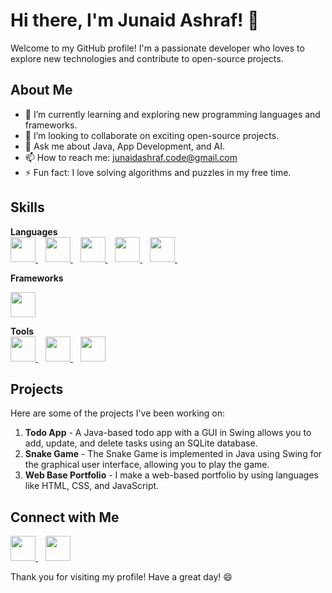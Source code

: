 # Hi there, I'm Junaid Ashraf! 👋

Welcome to my GitHub profile! I'm a passionate developer who loves to explore new technologies and contribute to open-source projects.

## About Me

- 🌱 I’m currently learning and exploring new programming languages and frameworks.
- 👯 I’m looking to collaborate on exciting open-source projects.
- 💬 Ask me about Java, App Development, and AI.
- 📫 How to reach me: junaidashraf.code@gmail.com
- ⚡ Fun fact: I love solving algorithms and puzzles in my free time.

## Skills
**Languages**  
<a href="https://www.python.org/" target="_blank">
    <img src="https://cdn.jsdelivr.net/gh/devicons/devicon/icons/python/python-original.svg" width="40" height="40"/>
</a> &nbsp;&nbsp;
<a href="https://www.java.com/" target="_blank">
    <img src="https://cdn.jsdelivr.net/gh/devicons/devicon/icons/java/java-original.svg" width="40" height="40"/>
</a>&nbsp;&nbsp;
<a href="https://isocpp.org/" target="_blank">
    <img src="https://cdn.jsdelivr.net/gh/devicons/devicon/icons/cplusplus/cplusplus-original.svg" width="40" height="40"/>
</a>&nbsp;&nbsp;
<a href="https://dart.dev/" target="_blank">
    <img src="https://cdn.jsdelivr.net/gh/devicons/devicon/icons/dart/dart-original.svg" width="40" height="40"/>
</a>&nbsp;&nbsp;
<a href="https://www.sqlite.org/" target="_blank">
    <img src="https://cdn.jsdelivr.net/gh/devicons/devicon/icons/sqlite/sqlite-original.svg" width="40" height="40"/>
</a>&nbsp;&nbsp;

**Frameworks**  
 
<a href="https://flask.palletsprojects.com/" target="_blank">
    <img src="https://cdn.jsdelivr.net/gh/devicons/devicon/icons/flask/flask-original.svg" width="40" height="40"/>
</a>


**Tools**  
<a href="https://git-scm.com/" target="_blank">
    <img src="https://cdn.jsdelivr.net/gh/devicons/devicon/icons/git/git-original.svg" width="40" height="40"/>
</a>&nbsp;&nbsp;
<a href="https://www.linux.org/" target="_blank">
    <img src="https://cdn.jsdelivr.net/gh/devicons/devicon/icons/linux/linux-original.svg" width="40" height="40"/>
</a>&nbsp;&nbsp;
<a href="https://www.docker.com/" target="_blank">
    <img src="https://cdn.jsdelivr.net/gh/devicons/devicon/icons/docker/docker-original.svg" width="40" height="40"/>
</a>


## Projects

Here are some of the projects I've been working on:

1. **Todo App** - A Java-based todo app with a GUI in Swing allows you to add, update, and delete tasks using an SQLite database.
2. **Snake Game** - The Snake Game is implemented in Java using Swing for the graphical user interface, allowing you to play the game.
3. **Web Base Portfolio** - I make a web-based portfolio by using languages like HTML, CSS, and JavaScript.

## Connect with Me

<a href="https://www.linkedin.com/in/YOUR_LINKEDIN_PROFILE" target="_blank">
    <img src="https://cdn.jsdelivr.net/gh/devicons/devicon@latest/icons/linkedin/linkedin-original.svg" width="40" height="40"/>
</a>&nbsp;&nbsp;
<a href="https://junaid-ashraf-56.github.io/Web-base-Portfolio/" target="_blank">
    <img src="https://cdn.jsdelivr.net/gh/devicons/devicon/icons/google/google-original.svg" width="40" height="40"/>
</a>



Thank you for visiting my profile! Have a great day! 😄
